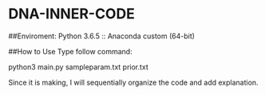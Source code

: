 # DNA-INNER-CODE

##Enviroment:
Python 3.6.5 :: Anaconda custom (64-bit)

##How to Use
Type follow command:

python3 main.py sampleparam.txt prior.txt


Since it is making, I will sequentially organize the code and add explanation.
